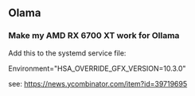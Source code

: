 ## Olama

### Make my AMD RX 6700 XT work for Ollama

Add this to the systemd service file:

Environment="HSA_OVERRIDE_GFX_VERSION=10.3.0"

see: https://news.ycombinator.com/item?id=39719695
